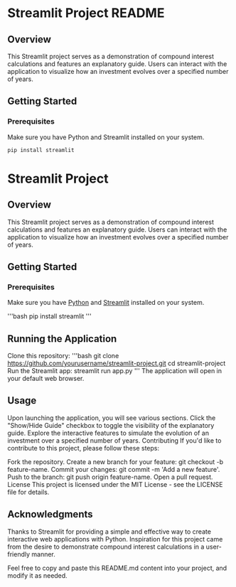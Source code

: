 # Streamlit Project README

## Overview

This Streamlit project serves as a demonstration of compound interest calculations and features an explanatory guide. Users can interact with the application to visualize how an investment evolves over a specified number of years.

## Getting Started

### Prerequisites

Make sure you have Python and Streamlit installed on your system.

```bash
pip install streamlit
```

# Streamlit Project

## Overview

This Streamlit project serves as a demonstration of compound interest calculations and features an explanatory guide. Users can interact with the application to visualize how an investment evolves over a specified number of years.

## Getting Started

### Prerequisites

Make sure you have [Python](https://www.python.org/downloads/) and [Streamlit](https://docs.streamlit.io/installation) installed on your system.

'''bash
pip install streamlit
'''

## Running the Application
Clone this repository:
'''bash
git clone https://github.com/yourusername/streamlit-project.git
cd streamlit-project
Run the Streamlit app:
streamlit run app.py
'''
The application will open in your default web browser.

## Usage
Upon launching the application, you will see various sections.
Click the "Show/Hide Guide" checkbox to toggle the visibility of the explanatory guide.
Explore the interactive features to simulate the evolution of an investment over a specified number of years.
Contributing
If you'd like to contribute to this project, please follow these steps:

Fork the repository.
Create a new branch for your feature: git checkout -b feature-name.
Commit your changes: git commit -m 'Add a new feature'.
Push to the branch: git push origin feature-name.
Open a pull request.
License
This project is licensed under the MIT License - see the LICENSE file for details.

## Acknowledgments
Thanks to Streamlit for providing a simple and effective way to create interactive web applications with Python.
Inspiration for this project came from the desire to demonstrate compound interest calculations in a user-friendly manner.


Feel free to copy and paste this README.md content into your project, and modify it as needed.



